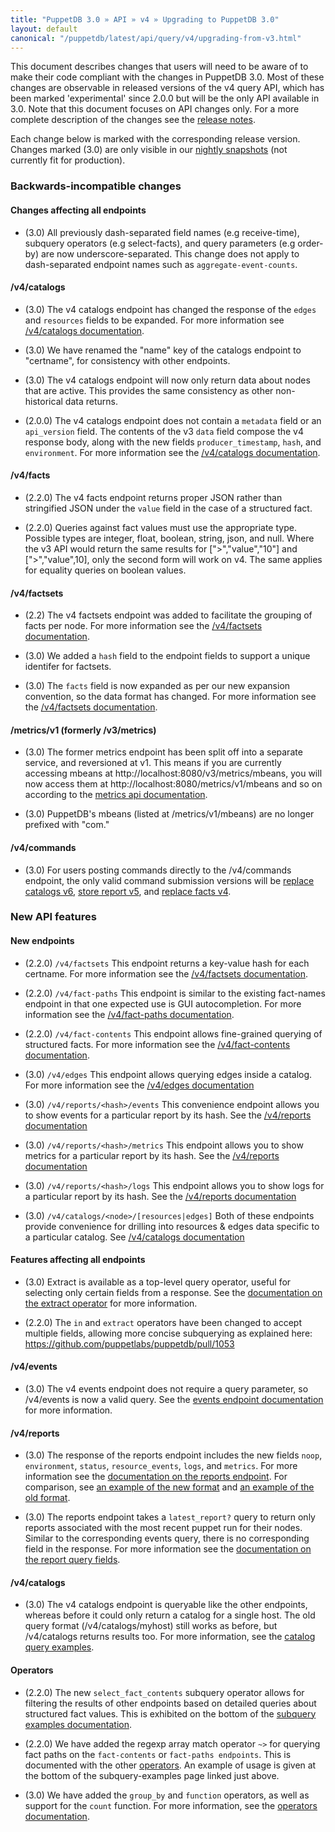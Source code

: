 ```yaml
---
title: "PuppetDB 3.0 » API » v4 » Upgrading to PuppetDB 3.0"
layout: default
canonical: "/puppetdb/latest/api/query/v4/upgrading-from-v3.html"
---
```


This document describes changes that users will need to be aware of
to make their code compliant with the changes in PuppetDB 3.0. Most of these
changes are observable in released versions of the v4 query API, which has been marked 'experimental' since
2.0.0 but will be the only API available in 3.0. Note that this document
focuses on API changes only. For a more complete description of the changes see
the [release notes](https://docs.puppetlabs.com/puppetdb/latest/release_notes.html).

Each change below is marked with the corresponding release version. Changes marked (3.0) are only visible in our [nightly snapshots](http://nightlies.puppetlabs.com/puppetdb/) (not currently fit for production).

### Backwards-incompatible changes

#### Changes affecting all endpoints

* (3.0) All previously dash-separated field names (e.g receive-time), subquery
  operators (e.g select-facts), and query parameters (e.g order-by) are now
  underscore-separated. This change does not apply to dash-separated endpoint
  names such as `aggregate-event-counts`.

#### /v4/catalogs

* (3.0) The v4 catalogs endpoint has changed the response of the `edges` and `resources` fields
  to be expanded. For more information see [/v4/catalogs documentation](./catalogs.html).

* (3.0) We have renamed the "name" key of the catalogs endpoint to "certname", for
  consistency with other endpoints.

* (3.0) The v4 catalogs endpoint will now only return data about nodes that are active. This
  provides the same consistency as other non-historical data returns.

* (2.0.0) The v4 catalogs endpoint does not contain a `metadata` field
  or an `api_version` field. The contents of the v3 `data` field compose the v4
  response body, along with the new fields `producer_timestamp`, `hash`, and
  `environment`. For more information see the [/v4/catalogs documentation](https://docs.puppetlabs.com/puppetdb/master/api/query/v4/catalogs.html).

#### /v4/facts

* (2.2.0) The v4 facts endpoint returns proper JSON rather than stringified JSON
  under the `value` field in the case of a structured fact.

* (2.2.0) Queries against fact values must use the appropriate type. Possible types are integer, float, boolean, string, json, and null. Where the v3 API would return the same results for [">","value","10"] and [">","value",10], only the second form will work on v4. The same applies for equality queries on boolean values.

#### /v4/factsets

* (2.2) The v4 factsets endpoint was added to facilitate the grouping of facts per node. For more information see the [/v4/factsets documentation](./api/query/v4/factsets.html).

* (3.0) We added a `hash` field to the endpoint fields to support a unique identifer for factsets.

* (3.0) The `facts` field is now expanded as per our new expansion convention, so the data format has changed. For more information see the [/v4/factsets documentation](./api/query/v4/factsets.html).

#### /metrics/v1 (formerly /v3/metrics)

* (3.0) The former metrics endpoint has been split off into a separate service, and
  reversioned at v1. This means if you are currently accessing mbeans at
  http://localhost:8080/v3/metrics/mbeans, you will now access them at
  http://localhost:8080/metrics/v1/mbeans and so on according to the [metrics api documentation](https://docs.puppetlabs.com/puppetdb/master/api/metrics/v1/index.html).

* (3.0) PuppetDB's mbeans (listed at /metrics/v1/mbeans) are no longer prefixed with
  "com."

#### /v4/commands

  * (3.0) For users posting commands directly to the /v4/commands endpoint, the
  only valid command submission versions will be [replace catalogs v6](https://docs.puppetlabs.com/puppetdb/master/api/wire_format/catalog_format_v6.html), [store report v5](https://docs.puppetlabs.com/puppetdb/master/api/wire_format/report_format_v5.html), and [replace facts v4](https://docs.puppetlabs.com/puppetdb/master/api/wire_format/facts_format_v4.html).

### New API features

#### New endpoints

* (2.2.0) `/v4/factsets` This endpoint returns a key-value hash for each certname.
  For more information see the [/v4/factsets documentation](https://docs.puppetlabs.com/puppetdb/master/api/query/v4/factsets.html#response-format).

* (2.2.0) `/v4/fact-paths` This endpoint is similar to the existing fact-names endpoint
  in that one expected use is GUI autocompletion. For more information see the [/v4/fact-paths documentation](https://docs.puppetlabs.com/puppetdb/master/api/query/v4/fact-paths.html).

* (2.2.0) `/v4/fact-contents` This endpoint allows fine-grained querying of
  structured facts. For more information see the [/v4/fact-contents documentation](https://docs.puppetlabs.com/puppetdb/master/api/query/v4/fact-contents.html).

* (3.0) `/v4/edges` This endpoint allows querying edges inside a catalog. For more information see the [/v4/edges documentation](./edges.html)

* (3.0) `/v4/reports/<hash>/events` This convenience endpoint allows you to show events for a particular report by its hash. See the [/v4/reports documentation](./reports.html)

* (3.0) `/v4/reports/<hash>/metrics` This endpoint allows you to show metrics for a particular report by its hash. See the [/v4/reports documentation](./reports.html)

* (3.0) `/v4/reports/<hash>/logs` This endpoint allows you to show logs for a particular report by its hash. See the [/v4/reports documentation](./reports.html)

* (3.0) `/v4/catalogs/<node>/[resources|edges]` Both of these endpoints provide convenience for drilling into resources & edges data specific to a particular catalog. See [/v4/catalogs documentation](./catalogs)

#### Features affecting all endpoints

* (3.0) Extract is available as a top-level query operator, useful for selecting only
  certain fields from a response. See the [documentation on the extract operator](https://docs.puppetlabs.com/puppetdb/master/api/query/v4/operators.html#extract) for more information.

* (2.2.0) The `in` and `extract` operators have been changed to accept multiple fields,
  allowing more concise subquerying as explained here:
  <https://github.com/puppetlabs/puppetdb/pull/1053>

#### /v4/events

* (3.0) The v4 events endpoint does not require a query parameter, so /v4/events is
  now a valid query. See the [events endpoint documentation](https://docs.puppetlabs.com/puppetdb/master/api/query/v4/events.html#get-v4events) for more information.

#### /v4/reports

* (3.0) The response of the reports endpoint includes the new fields `noop`,
  `environment`, `status`, `resource_events`, `logs`, and `metrics`.  For more information see the [documentation on the reports endpoint](https://docs.puppetlabs.com/puppetdb/master/api/query/v4/reports.html). For comparison, see [an example of the new format](https://docs.puppetlabs.com/puppetdb/master/api/query/v4/reports.html#examples) and [an example of the old format](https://docs.puppetlabs.com/puppetdb/latest/api/query/v3/reports.html#response-format).

* (3.0) The reports endpoint takes a `latest_report?` query to return only reports
  associated with the most recent puppet run for their nodes. Similar to the
  corresponding events query, there is no corresponding field in the response.
  For more information see the [documentation on the report query fields](https://docs.puppetlabs.com/puppetdb/master/api/query/v4/reports.html#query-fields).

#### /v4/catalogs

* (3.0) The v4 catalogs endpoint is queryable like the other endpoints, whereas
  before it could only return a catalog for a single host. The old query format
  (/v4/catalogs/myhost) still works as before, but /v4/catalogs returns results
  too. For more information, see the [catalog query examples](https://docs.puppetlabs.com/puppetdb/master/api/query/v4/catalogs.html#examples).


#### Operators

* (2.2.0) The new `select_fact_contents` subquery operator allows for filtering the
  results of other endpoints based on detailed queries about structured fact
  values. This is exhibited on the bottom of the [subquery examples documentation](https://docs.puppetlabs.com/puppetdb/master/api/query/v4/operators.html#subquery-examples).

* (2.2.0) We have added the regexp array match operator `~>` for querying fact paths on
  the `fact-contents` or `fact-paths endpoints`. This is documented with the other [operators](https://docs.puppetlabs.com/puppetdb/master/api/query/v4/operators.html#regexp-array-match).
  An example of usage is given at the bottom of the subquery-examples page
  linked just above.

* (3.0) We have added the `group_by` and `function` operators, as well as
  support for the `count` function. For more information, see the [operators documentation](https://docs.puppetlabs.com/puppetdb/master/api/query/v4/operators.html#function).
